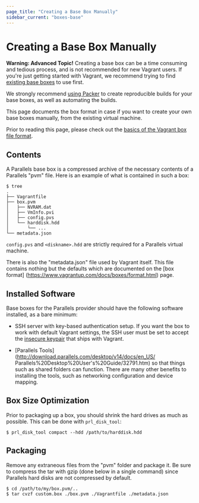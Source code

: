 ```yaml
---
page_title: "Creating a Base Box Manually"
sidebar_current: "boxes-base"
---
```


# Creating a Base Box Manually

<div class="alert alert-warn">
	<p>
		<strong>Warning: Advanced Topic!</strong> Creating a base box can be a
		time consuming and tedious process, and is not recommended for new
		Vagrant users. If you're just getting started with Vagrant, we
		recommend trying to find <a href="https://app.vagrantup.com/boxes/search?provider=parallels">
		existing base boxes</a> to use first.
	</p>
</div>

We strongly recommend [using Packer](/docs/boxes/packer.html) to create reproducible
builds for your base boxes, as well as automating the builds.

This page documents the box format in case if you want to create your own base boxes
manually, from the existing virtual machine.

Prior to reading this page, please check out the [basics of the Vagrant
box file format](https://www.vagrantup.com/docs/boxes/format.html).

## Contents
A Parallels base box is a compressed archive of the necessary contents of
a Parallels "pvm" file. Here is an example of what is contained in such a box:

```
$ tree
.
├── Vagrantfile
├── box.pvm
│   ├── NVRAM.dat
│   ├── VmInfo.pvi
│   ├── config.pvs
│   └── harddisk.hdd
│       └── ...
└── metadata.json
```

`config.pvs` and `<diskname>.hdd` are strictly required for a Parallels virtual
machine.

There is also the "metadata.json" file used by Vagrant itself. This file
contains nothing but the defaults which are documented on the [box format]
(https://www.vagrantup.com/docs/boxes/format.html) page.

## Installed Software

Base boxes for the Parallels provider should have the following software
installed, as a bare minimum:

- SSH server with key-based authentication setup. If you want the box to work
with default Vagrant settings, the SSH user must be set to accept the [insecure
keypair](https://github.com/mitchellh/vagrant/blob/master/keys/vagrant.pub)
that ships with Vagrant.

- [Parallels Tools](http://download.parallels.com/desktop/v14/docs/en_US/
Parallels%20Desktop%20User's%20Guide/32791.htm) so that things such as shared
folders can function. There are many other benefits to installing the tools,
such as networking configuration and device mapping.

## Box Size Optimization

Prior to packaging up a box, you should shrink the hard drives as much as
possible. This can be done with `prl_disk_tool`:

```
$ prl_disk_tool compact --hdd /path/to/harddisk.hdd
```

## Packaging

Remove any extraneous files from the "pvm" folder and package it. Be sure to
compress the tar with gzip (done below in a single command) since Parallels
hard disks are not compressed by default.

```
$ cd /path/to/my/box.pvm/..
$ tar cvzf custom.box ./box.pvm ./Vagrantfile ./metadata.json
```
